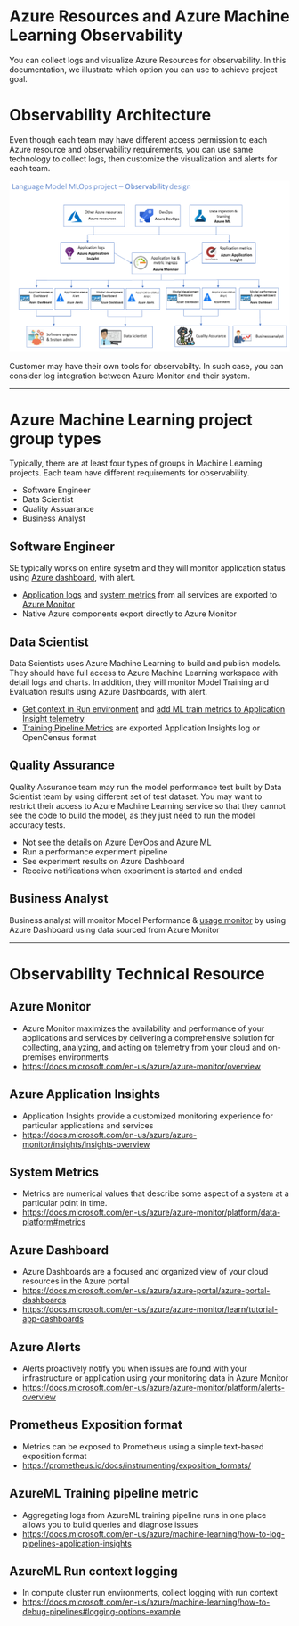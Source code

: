 # Azure Resources and Azure Machine Learning Observability

You can collect logs and visualize Azure Resources for observability. In this documentation, we illustrate which option you can use to achieve project goal.

# Observability Architecture

Even though each team may have different access permission to each Azure resource and observability requirements, you can use same technology to collect logs, then customize the visualization and alerts for each team.

![Observability-LanguageModel-20201201](../media/observability-choice.png)

Customer may have their own tools for observabilty. In such case, you can consider log integration between Azure Monitor and their system.
___

# Azure Machine Learning project group types

Typically, there are at least four types of groups in Machine Learning projects. Each team have different requirements for observability.

- Software Engineer
- Data Scientist
- Quality Assuarance
- Business Analyst

## Software Engineer

SE typically works on entire sysetm and they will monitor application status using [Azure dashboard](https://docs.microsoft.com/en-us/azure/azure-monitor/learn/tutorial-app-dashboards), with alert.

- [Application logs](https://docs.microsoft.com/en-us/azure/azure-monitor/insights/insights-overview) and [system metrics](https://docs.microsoft.com/en-us/azure/azure-monitor/platform/data-platform#metrics) from all services are exported to [Azure Monitor](https://docs.microsoft.com/en-us/azure/azure-monitor/overview)
- Native Azure components export directly to Azure Monitor

## Data Scientist

Data Scientists uses Azure Machine Learning to build and publish models. They should have full access to Azure Machine Learning workspace with detail logs and charts. In addition, they will monitor Model Training and Evaluation results using Azure Dashboards, with alert.

- [Get context in Run environment](https://docs.microsoft.com/en-us/azure/machine-learning/how-to-train-with-datasets#directly-access-datasets-in-your-script) and [add ML train metrics to Application Insight telemetry](https://docs.microsoft.com/en-us/azure/machine-learning/how-to-debug-pipelines#logging-options-example)
- [Training Pipeline Metrics](https://docs.microsoft.com/en-us/azure/machine-learning/how-to-log-pipelines-application-insights) are exported Application Insights log or OpenCensus format

## Quality Assurance

Quality Assurance team may run the model performance test built by Data Scientist team by using different set of test dataset. You may want to restrict their access to Azure Machine Learning service so that they cannot see the code to build the model, as they just need to run the model accuracy tests. 

- Not see the details on Azure DevOps and Azure ML
- Run a performance experiment pipeline
- See experiment results on Azure Dashboard
- Receive notifications when experiment is started and ended

## Business Analyst

Business analyst will monitor Model Performance & [usage monitor](https://docs.microsoft.com/en-us/azure/azure-monitor/platform/usage-estimated-costs) by using Azure Dashboard using data sourced from Azure Monitor

___
# Observability Technical Resource

## Azure Monitor

- Azure Monitor maximizes the availability and performance of your applications and services by delivering a comprehensive solution for collecting, analyzing, and acting on telemetry from your cloud and on-premises environments
- https://docs.microsoft.com/en-us/azure/azure-monitor/overview

## Azure Application Insights

- Application Insights provide a customized monitoring experience for particular applications and services
- https://docs.microsoft.com/en-us/azure/azure-monitor/insights/insights-overview

## System Metrics

- Metrics are numerical values that describe some aspect of a system at a particular point in time. 
- https://docs.microsoft.com/en-us/azure/azure-monitor/platform/data-platform#metrics

## Azure Dashboard

- Azure Dashboards are a focused and organized view of your cloud resources in the Azure portal
- https://docs.microsoft.com/en-us/azure/azure-portal/azure-portal-dashboards
- https://docs.microsoft.com/en-us/azure/azure-monitor/learn/tutorial-app-dashboards

## Azure Alerts

- Alerts proactively notify you when issues are found with your infrastructure or application using your monitoring data in Azure Monitor
- https://docs.microsoft.com/en-us/azure/azure-monitor/platform/alerts-overview

## Prometheus Exposition format

- Metrics can be exposed to Prometheus using a simple text-based exposition format
- https://prometheus.io/docs/instrumenting/exposition_formats/

## AzureML Training pipeline metric

- Aggregating logs from AzureML training pipeline runs in one place allows you to build queries and diagnose issues
- https://docs.microsoft.com/en-us/azure/machine-learning/how-to-log-pipelines-application-insights

## AzureML Run context logging

- In compute cluster run environments, collect logging with run context
- https://docs.microsoft.com/en-us/azure/machine-learning/how-to-debug-pipelines#logging-options-example
